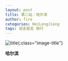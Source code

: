 ```yaml
---
layout: post
title: 第二站：哈尔滨
author: fire
categories: HeiLongJiang 
tags: 说走就走 旅行
---
```


![title](https://image.sideproject.cn/title/title_125.jpg){:class="image-title"}

**哈尔滨**


